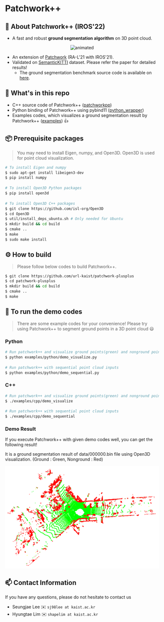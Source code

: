 # Patchwork++

## :bookmark_tabs: About Patchwork++ (IROS'22)

* A fast and robust **ground segmentation algorithm** on 3D point cloud.

<p align="center"><img src=pictures/patchwork++.gif alt="animated" /></p>

* An extension of [Patchwork][patchworklink] (RA-L'21 with IROS'21).
* Validated on [SemanticKITTI][SemanticKITTIlink] dataset. Please refer the paper for detailed results!
    * The ground segmentation benchmark source code is available on [here][benchmarklink].

[patchworklink]: https://github.com/LimHyungTae/patchwork
[SemanticKITTIlink]: http://www.semantic-kitti.org/
[benchmarklink]: https://github.com/url-kaist/Ground-Segmentation-Benchmark

## :open_file_folder: What's in this repo

* C++ source code of Patchwork++ ([patchworkpp][sourcecodelink])
* Python binding of Patchwork++ using pybind11 ([python_wrapper][wraplink])
* Examples codes, which visualizes a ground segmentation result by Patchwork++ ([examples][examplelink]) :thumbsup:

[sourcecodelink]: https://github.com/seungjae24/pypatchwork/tree/master/patchworkpp
[pybind11link]: https://github.com/pybind/pybind11
[wraplink]: https://github.com/seungjae24/pypatchwork/tree/master/python_wrapper
[examplelink]: https://github.com/seungjae24/pypatchwork/tree/master/examples

## :package: Prerequisite packages
> You may need to install Eigen, numpy, and Open3D. Open3D is used for point cloud visualization.

```bash
# To install Eigen and numpy
$ sudo apt-get install libeigen3-dev
$ pip install numpy

# To install Open3D Python packages
$ pip install open3d

# To install Open3D C++ packages
$ git clone https://github.com/isl-org/Open3D
$ cd Open3D
$ util/install_deps_ubuntu.sh # Only needed for Ubuntu
$ mkdir build && cd build
$ cmake ..
$ make
$ sudo make install
```

## :gear: How to build
> Please follow below codes to build Patchwork++.

```bash
$ git clone https://github.com/url-kaist/patchwork-plusplus
$ cd patchwork-plusplus
$ mkdir build && cd build
$ cmake ..
$ make
```

## :runner: To run the demo codes
> There are some example codes for your convenience!
> Please try using Patchwork++ to segment ground points in a 3D point cloud :smiley:

### Python
```bash
# Run patchwork++ and visualize ground points(green) and nonground points(red)
$ python examples/python/demo_visualize.py

# Run patchwork++ with sequential point cloud inputs 
$ python examples/python/demo_sequential.py
```

### C++
```bash
# Run patchwork++ and visualize ground points(green) and nonground points(red)
$ ./examples/cpp/demo_visualize

# Run patchwork++ with sequential point cloud inputs 
$ ./examples/cpp/demo_sequential
```

### Demo Result
If you execute Patchwork++ with given demo codes well, you can get the following result!

It is a ground segmentation result of data/000000.bin file using Open3D visualization. (Ground : Green, Nonground : Red)

![Open3D Visualization of "data/000000.bin"](pictures/demo_000000.png)

## :mailbox: Contact Information
If you have any questions, please do not hesitate to contact us
* Seungjae Lee :envelope: `sj98lee at kaist.ac.kr`
* Hyungtae Lim :envelope: `shapelim at kaist.ac.kr`
